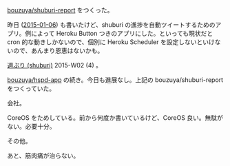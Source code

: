 [bouzuya/shuburi-report][] をつくった。

昨日 ([2015-01-06][]) も書いたけど、shuburi の進捗を自動ツイートするためのアプリ。例によって Heroku Button つきのアプリにした。といっても現状だと cron 的な動きしかないので、個別に Heroku Scheduler を設定しないといけないので、あんまり恩恵はないかも。

[週ぶり (shuburi)][shuburi] 2015-W02 (4) 。

[bouzuya/hspd-app][] の続き。今日も進展なし。上記の bouzuya/shuburi-report をつくっていた。

会社。

CoreOS をためしている。前から何度か書いているけど、CoreOS 良い。無駄がない。必要十分。

その他。

あと、筋肉痛が治らない。

[2015-01-06]: http://blog.bouzuya.net/2015/01/06/
[shuburi]: http://shuburi.org
[bouzuya/hspd-app]: https://github.com/bouzuya/hspd-app
[bouzuya/shuburi-report]: https://github.com/bouzuya/shuburi-report
